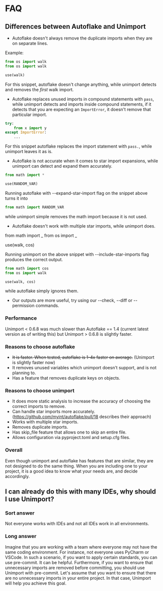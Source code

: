 # FAQ

## Differences between Autoflake and Unimport

- Autoflake doesn't always remove the duplicate imports when they are on separate lines.

Example:

```py
from os import walk
from os import walk

use(walk)
```

For this snippet, autoflake doesn't change anything, while unimport detects and removes
the _first_ walk import.

- Autoflake replaces unused imports in compound statements with `pass`, while unimport
  detects and imports inside compound statements, if it detects that you are expecting
  an `ImportError`, it doesn't remove that particular import.

```py
try:
    from x import y
except ImportError:
    ...
```

For this snippet autoflake replaces the import statement with `pass.`, while unimport
leaves it as is.

- Autoflake is not accurate when it comes to star import expansions, while unimport can
  detect and expand them accurately.

```py
from math import *

use(RANDOM_VAR)
```

Running autoflake with --expand-star-import flag on the snippet above turns it into

```py
from math import RANDOM_VAR
```

while unimport simple removes the math import because it is not used.

- Autoflake doesn't work with multiple star imports, while unimport does.

from math import _ from os import _

use(walk, cos)

Running unimport on the above snippet with --include-star-imports flag produces the
correct output.

```py
from math import cos
from os import walk

use(walk, cos)
```

while autoflake simply ignores them.

- Our outputs are more useful, try using our --check, --diff or --permission commands.

### Performance

Unimport < 0.6.8 was much slower than Autoflake == 1.4 (current latest version as of
writing this) but Unimport > 0.6.8 is slightly faster.

### Reasons to choose autoflake

- ~~It is faster. When tested, autoflake is 1-4x faster on average.~~ (Unimport is
  slightly faster now)
- It removes unused variables which unimport doesn't support, and is not planning to.
- Has a feature that removes duplicate keys on objects.

### Reasons to choose unimport

- It does more static analysis to increase the accuracy of choosing the correct imports
  to remove.
- Can handle star imports more accurately.(https://github.com/myint/autoflake/pull/18
  describes their approach)
- Works with multiple star imports.
- Removes duplicate imports.
- Has skip_file feature that allows one to skip an entire file.
- Allows configuration via pyproject.toml and setup.cfg files.

### Overall

Even though unimport and autoflake has features that are similar, they are not designed
to do the same thing. When you are including one to your project, it is a good idea to
know what your needs are, and decide accordingly.

## I can already do this with many IDEs, why should I use Unimport?

### Sort answer

Not everyone works with IDEs and not all IDEs work in all environments.

### Long answer

Imagine that you are working with a team where everyone may not have the same coding
environment. For instance, not everyone uses PyCharm or VSCode. In such a scenario, if
you want to apply certain standards, you can use pre-commit. It can be helpful.
Furthermore, if you want to ensure that unnecessary imports are removed before
committing, you should use Unimport with pre-commit. Let's assume that you want to
ensure that there are no unnecessary imports in your entire project. In that case,
Unimport will help you achieve this goal.
